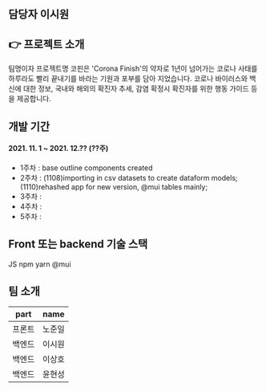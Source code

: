 ## 담당자 이시원

## 👉 프로젝트 소개

팀명이자 프로젝트명 코핀은 'Corona Finish'의 약자로 1년이 넘어가는 코로나 사태를 하루라도 빨리 끝내기를 바라는 기원과 포부를 담아 지었습니다. 코로나 바이러스와 백신에 대한 정보, 국내와 해외의 확진자 추세, 감염 확정시 확진자를 위한 행동 가이드 등을 제공합니다.

## 개발 기간
#### 2021. 11. 1 ~ 2021. 12.?? (??주)

+ 1주차 : base outline components created
+ 2주차 : (1108)importing in csv datasets to create dataform models; 
            (1110)rehashed app for new version, @mui tables mainly;
+ 3주차 :
+ 4주차 :
+ 5주차 :


## Front 또는 backend 기술 스택
JS
npm
yarn
@mui


## 팀 소개
| part   | name |
| ------ | ------------------ |
| 프론트 | 노준일             |
| 백엔드 | 이시원             |
| 백엔드 | 이상호             |
| 백엔드 | 윤현성             |